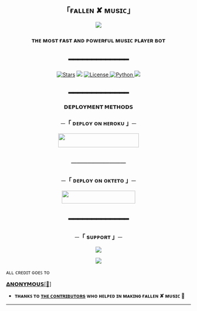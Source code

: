 <h2 align="center">
  「ғᴀʟʟᴇɴ ✘ ᴍᴜsɪᴄ」
</h2>

<p align="center">
  <img src="https://telegra.ph/file/3e81d08db1a144c6a2f6b.jpg">
</p>

<h3 align="center">
 ᴛʜᴇ ᴍᴏsᴛ ғᴀsᴛ ᴀɴᴅ ᴩᴏᴡᴇʀғᴜʟ ᴍᴜsɪᴄ ᴩʟᴀʏᴇʀ ʙᴏᴛ
</h3>
<h2 align="center">
━━━━━━━━━━━━━
</h2>

<p align="center">
<a href="https://github.com/mrluckyxd/Fallen-Music/stargazers"><img src="https://img.shields.io/github/stars/mrluckyxd/Fallen-Music?color=pink&logo=github&logoColor=pink&style=for-the-badge" alt="Stars" /></a>
<a href="https://github.com/mrluckyxd/Fallen-Music/network/members"> <img src="https://img.shields.io/github/forks/mrluckyxd/Fallen-Music?color=pink&logo=github&logoColor=pink&style=for-the-badge" /></a>
<a href="https://github.com/mrluckyxd/Fallen-Music/blob/master/LICENSE"> <img src="https://img.shields.io/badge/License-MIT-blueviolet?style=for-the-badge" alt="License" /> </a>
<a href="https://www.python.org/"> <img src="https://img.shields.io/badge/Written%20in-Python-skyblue?style=for-the-badge&logo=python" alt="Python" /> </a>
<a href="https://github.com/mrluckyxd/Fallen-Music/commits/mrluckyxd"> <img src="https://img.shields.io/github/last-commit/mrluckyxd/Fallen-Music?color=pink&logo=github&logoColor=pink&style=for-the-badge" /></a>
</p>

<h2 align="center">
━━━━━━━━━━━━━
</h2>


<p align="center">
<b>𝗗𝗘𝗣𝗟𝗢𝗬𝗠𝗘𝗡𝗧 𝗠𝗘𝗧𝗛𝗢𝗗𝗦</b>
</p>

<h3 align="center">
    ─「 ᴅᴇᴩʟᴏʏ ᴏɴ ʜᴇʀᴏᴋᴜ 」─
</h3>
<p align="center"><a href="https://dashboard.heroku.com/new?template=https://github.com/mrluckyxd/Fallen-Music"> <img src="https://img.shields.io/badge/Deploy%20On%20Heroku-pink?style=for-the-badge&logo=heroku" width="220" height="38.45"/></a></p>
<h2 align="center">
──────────
</h2>

<h3 align="center">
    ─「 ᴅᴇᴩʟᴏʏ ᴏɴ ᴏᴋᴛᴇᴛᴏ 」─
</h3>
<p align="center"><a href="https://cloud.okteto.com/deploy?repository=https://github.com/mrluckyxd/Fallen-Music"><img src="https://img.shields.io/badge/Deploy%20On%20Okteto-pink?style=for-the-badge&logo=Okteto" width="200" height="35.45"/></a></p>

<h2 align="center">
━━━━━━━━━━━━━
</h2>

<h3 align="center">
    ─「 sᴜᴩᴩᴏʀᴛ 」─
</h3>

<p align="center">
<a href="https://telegram.me/Lobe_ju"><img src="https://img.shields.io/badge/-Support%20Group-pink.svg?style=for-the-badge&logo=Telegram"></a>
</p>
<p align="center">
<a href="https://telegram.me/oye_golgappu"><img src="https://img.shields.io/badge/-Support%20Channel-pink.svg?style=for-the-badge&logo=Telegram"></a>
</p>

ᴀʟʟ ᴄʀᴇᴅɪᴛ ɢᴏᴇꜱ ᴛᴏ 

[𝝙𝗡𝗢𝗡𝗬𝗠𝗢𝗨𝗦[🖤]](https://github.com/AnonymousR1025)


- **ᴛʜᴀɴᴋꜱ ᴛᴏ [ᴛʜᴇ ᴄᴏɴᴛʀɪʙᴜᴛᴏʀs](https://github.com/AnonymousR1025/Fallen-Music/graphs/contributors) ᴡʜᴏ ʜᴇʟᴩᴇᴅ ɪɴ ᴍᴀᴋɪɴɢ ғᴀʟʟᴇɴ ✘ ᴍᴜsɪᴄ 🖤**

----------------------------------------------------------
